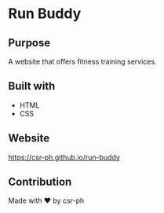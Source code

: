 # Run Buddy

## Purpose
A website that offers fitness training services.

## Built with
* HTML
* CSS

## Website
https://csr-ph.github.io/run-buddy

## Contribution
Made with ❤️ by csr-ph

